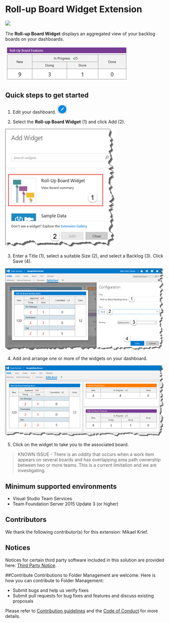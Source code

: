 # Roll-up Board Widget Extension

![](https://almrangers.visualstudio.com/_apis/public/build/definitions/7f3cfb9a-d1cb-4e66-9d36-1af87b906fe9/103/badge)

The **Roll-up Board Widget** displays an aggregated view of your backlog boards on your dashboards.

![sample](/src/vsarVSTS-Roll-up-board/img/overview_sample.png)

## Quick steps to get started ###

1. Edit your dashboard.
![edit](/src/vsarVSTS-Roll-up-board/img//overview_edit.png)

2. Select the **Roll-up Board Widget** (1) and click Add (2).

![addwidget](src/vsarVSTS-Roll-up-board/img/overview_add.png)

3. Enter a Title (1), select a suitable Size (2), and select a Backlog (3). Click Save (4).

![configure](/src/vsarVSTS-Roll-up-board/img/overview_configure.png)

4. Add and arrange one or more of the widgets on your dashboard.

![dashboard](/src/vsarVSTS-Roll-up-board/img/overview_dashboard.png)

5. Click on the widget to take you to the associated board. 

> KNOWN ISSUE - There is an oddity that occurs when a work item appears on several boards and has overlapping area path ownership between two or more teams. This is a current limitation and we are investigating.

## Minimum supported environments
- Visual Studio Team Services
- Team Foundation Server 2015 Update 3 (or higher)

## Contributors
We thank the following contributor(s) for this extension: Mikael Krief.

## Notices
Notices for certain third party software included in this solution are provided here: [Third Party Notice](ThirdPartyNotices.txt).

##Contribute
Contributions to Folder Management are welcome. Here is how you can contribute to Folder Management:  

- Submit bugs and help us verify fixes  
- Submit pull requests for bug fixes and features and discuss existing proposals   

Please refer to [Contribution guidelines](.github/CONTRIBUTING.md) and the [Code of Conduct](.github/COC.md) for more details.
